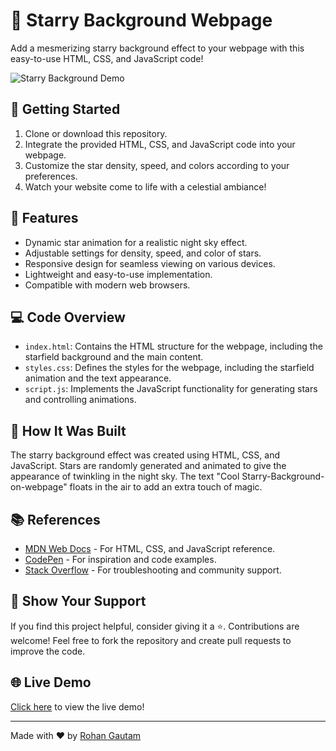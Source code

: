 # 🌟 Starry Background Webpage

Add a mesmerizing starry background effect to your webpage with this easy-to-use HTML, CSS, and JavaScript code!

![Starry Background Demo](demo.gif)

## 🚀 Getting Started

1. Clone or download this repository.
2. Integrate the provided HTML, CSS, and JavaScript code into your webpage.
3. Customize the star density, speed, and colors according to your preferences.
4. Watch your website come to life with a celestial ambiance!

## 🌌 Features

- Dynamic star animation for a realistic night sky effect.
- Adjustable settings for density, speed, and color of stars.
- Responsive design for seamless viewing on various devices.
- Lightweight and easy-to-use implementation.
- Compatible with modern web browsers.

## 💻 Code Overview

- `index.html`: Contains the HTML structure for the webpage, including the starfield background and the main content.
- `styles.css`: Defines the styles for the webpage, including the starfield animation and the text appearance.
- `script.js`: Implements the JavaScript functionality for generating stars and controlling animations.

## 🎨 How It Was Built

The starry background effect was created using HTML, CSS, and JavaScript. Stars are randomly generated and animated to give the appearance of twinkling in the night sky. The text "Cool Starry-Background-on-webpage" floats in the air to add an extra touch of magic.

## 📚 References

- [MDN Web Docs](https://developer.mozilla.org/en-US/docs/Web) - For HTML, CSS, and JavaScript reference.
- [CodePen](https://codepen.io/) - For inspiration and code examples.
- [Stack Overflow](https://stackoverflow.com/) - For troubleshooting and community support.

## 🌟 Show Your Support

If you find this project helpful, consider giving it a ⭐️. Contributions are welcome! Feel free to fork the repository and create pull requests to improve the code.

## 🌐 Live Demo

[Click here](https://your-website-url.com) to view the live demo!

---

Made with ❤️ by [Rohan Gautam](https://github.com/Rohan-Gautam)
